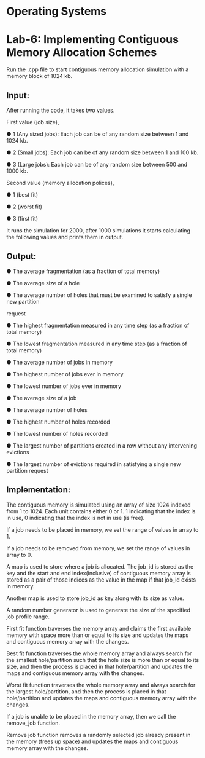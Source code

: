 # Operating Systems

# Lab-6: Implementing Contiguous Memory Allocation Schemes

Run the .cpp file to start contiguous memory allocation simulation with a memory block of 1024 kb. 

## Input:

After running the code, it takes two values.

First value (job size),

● 1 (Any sized jobs): Each job can be of any random size between 1 and 1024 kb.

● 2 (Small jobs): Each job can be of any random size between 1 and 100 kb.

● 3 (Large jobs): Each job can be of any random size between 500 and 1000 kb.

Second value (memory allocation polices),

● 1 (best fit)

● 2 (worst fit)

● 3 (first fit)

It runs the simulation for 2000, after 1000 simulations it starts calculating the following values and prints them in output.

## Output:

● The average fragmentation (as a fraction of total memory)

● The average size of a hole

● The average number of holes that must be examined to satisfy a single new partition

request

● The highest fragmentation measured in any time step (as a fraction of total memory)

● The lowest fragmentation measured in any time step (as a fraction of total memory)

● The average number of jobs in memory

● The highest number of jobs ever in memory

● The lowest number of jobs ever in memory

● The average size of a job

● The average number of holes

● The highest number of holes recorded

● The lowest number of holes recorded

● The largest number of partitions created in a row without any intervening evictions

● The largest number of evictions required in satisfying a single new partition request

## Implementation:

The contiguous memory is simulated using an array of size 1024 indexed from 1 to 1024. Each unit contains either 0 or 1. 1 indicating that the index is in use, 0 indicating that the index is not in use (is free).

If a job needs to be placed in memory, we set the range of values in array to 1.  

If a job needs to be removed from memory, we set the range of values in array to 0.  

A map is used to store where a job is allocated. The job_id is stored as the key and the start and end index(inclusive) of contiguous memory array is stored as a pair of those indices as the value in the map if that job_id exists in memory. 

Another map is used to store job_id as key along with its size as value.

A random number generator is used to generate the size of the specified job profile range.

First fit function traverses the memory array and claims the first available memory with space more than or equal to its size and updates the maps and contiguous memory array with the changes. 

Best fit function traverses the whole memory array and always search for the smallest hole/partition such that the hole size is more than or equal to its size, and then the process is placed in that hole/partition and updates the maps and contiguous memory array with the changes.

Worst fit function traverses the whole memory array and always search for the largest hole/partition, and then the process is placed in that hole/partition and updates the maps and contiguous memory array with the changes.

If a job is unable to be placed in the memory array, then we call the remove_job function.

Remove job function removes a randomly selected job already present in the memory (frees up space) and updates the maps and contiguous memory array with the changes. 

